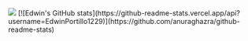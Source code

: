 <img src="https://github-readme-stats.vercel.app/api/top-langs/?username=EdwinPortillo1229"/>
[![Edwin's GitHub stats](https://github-readme-stats.vercel.app/api?username=EdwinPortillo1229)](https://github.com/anuraghazra/github-readme-stats)

<!--
**EdwinPortillo1229/EdwinPortillo1229** is a ✨ _special_ ✨ repository because its `README.md` (this file) appears on your GitHub profile.

Here are some ideas to get you started:

- 🔭 I’m currently working on ...
- 🌱 I’m currently learning ...
- 👯 I’m looking to collaborate on ...
- 🤔 I’m looking for help with ...
- 💬 Ask me about ...
- 📫 How to reach me: ...
- 😄 Pronouns: ...
- ⚡ Fun fact: ...
-->
